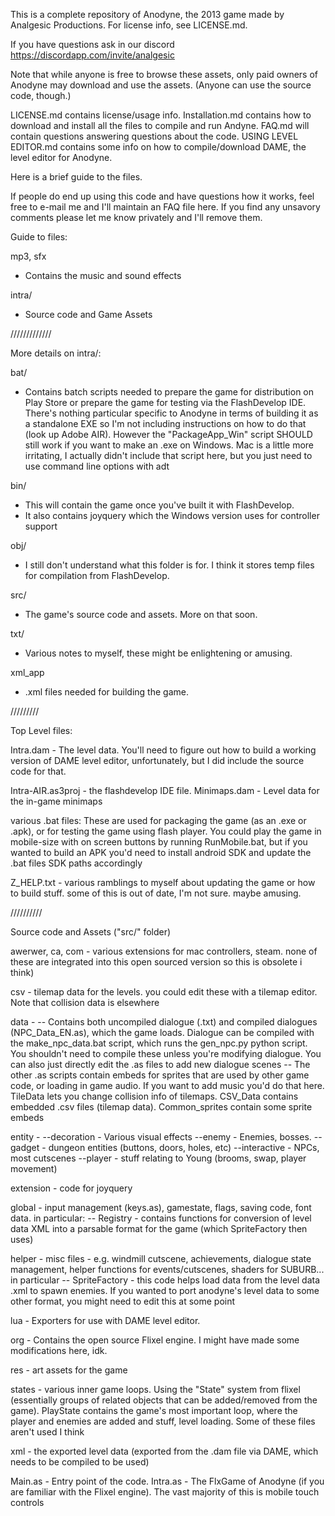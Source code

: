 This is a complete repository of Anodyne, the 2013 game made by Analgesic Productions. For license info, see LICENSE.md.

If you have questions ask in our discord https://discordapp.com/invite/analgesic

Note that while anyone is free to browse these assets, only paid owners of Anodyne may download and use the assets. (Anyone can use the source code, though.)

LICENSE.md contains license/usage info.
Installation.md contains how to download and install all the files to compile and run Andyne.
FAQ.md will contain questions answering questions about the code.
USING LEVEL EDITOR.md contains some info on how to compile/download DAME, the level editor for Anodyne.

Here is a brief guide to the files.

If people do end up using this code and have questions how it works, feel free to e-mail me and I'll maintain an FAQ file here. If you find any unsavory comments please let me know privately and I'll remove them.

Guide to files:

mp3, sfx
- Contains the music and sound effects

intra/
- Source code and Game Assets

/////////////

More details on intra/:

bat/
- Contains batch scripts needed to prepare the game for distribution on Play Store or prepare the game for testing via the FlashDevelop IDE. There's nothing particular specific to Anodyne in terms of building it as a standalone EXE so I'm not including instructions on how to do that (look up Adobe AIR). However the "PackageApp_Win" script SHOULD still work if you want to make an .exe on Windows. Mac is a little more irritating, I actually didn't include that script here, but you just need to use command line options with adt

bin/ 
- This will contain the game once you've built it with FlashDevelop.
- It also contains joyquery which the Windows version uses for controller support

obj/
- I still don't understand what this folder is for. I think it stores temp files for compilation from FlashDevelop.

src/
- The game's source code and assets. More on that soon.

txt/
- Various notes to myself, these might be enlightening or amusing.

xml_app
- .xml files needed for building the game.

/////////

Top Level files:

Intra.dam - The level data. You'll need to figure out how to build a working version of DAME level editor, unfortunately, but I did include the source code for that.

Intra-AIR.as3proj - the flashdevelop IDE file.
Minimaps.dam - Level data for the in-game minimaps

various .bat files: These are used for packaging the game (as an .exe or .apk), or for testing the game using flash player. You could play the game in mobile-size with on screen buttons by running RunMobile.bat, but if you wanted to build an APK you'd need to install android SDK and update the .bat files SDK paths accordingly

Z_HELP.txt  - various ramblings to myself about updating the game or how to build stuff. some of this is out of date, I'm not sure. maybe amusing.

//////////


Source code and Assets ("src/" folder)

awerwer, ca, com - various extensions for mac controllers, steam. none of these are integrated into this open sourced version so this is obsolete i think)

csv - tilemap data for the levels. you could edit these with a tilemap editor. Note that collision data is elsewhere

data - 
-- Contains both uncompiled dialogue (.txt) and compiled dialogues (NPC_Data_EN.as), which the game loads. Dialogue can be compiled with the make_npc_data.bat script, which runs the gen_npc.py python script. You shouldn't need to compile these unless you're modifying dialogue. You can also just directly edit the .as files to add new dialogue scenes
-- The other .as scripts contain embeds for sprites that are used by other game code, or loading in game audio. If you want to add music you'd do that here. TileData lets you change collision info of tilemaps. CSV_Data contains embedded .csv files (tilemap data). Common_sprites contain some sprite embeds


entity -
--decoration -  Various visual effects
--enemy - Enemies, bosses.
--gadget - dungeon entities (buttons, doors, holes, etc)
--interactive - NPCs, most cutscenes
--player - stuff relating to Young (brooms, swap, player movement)


extension - code for joyquery

global - input management (keys.as), gamestate, flags, saving code, font data. in particular:
-- Registry - contains functions for conversion of level data XML into a parsable format for the game (which SpriteFactory then uses)

helper - misc files - e.g. windmill cutscene, achievements, dialogue state management, helper functions for events/cutscenes, shaders for SUBURB... in particular
-- SpriteFactory - this code helps load data from the level data .xml to spawn enemies. If you wanted to port anodyne's level data to some other format, you might need to edit this at some point


lua - Exporters for use with DAME level editor.

org - Contains the open source Flixel engine. I might have made some modifications here, idk.

res - art assets for the game

states - various inner game loops. Using the "State" system from flixel (essentially groups of related objects that can be added/removed from the game). PlayState contains the game's most important loop, where the player and enemies are added and stuff, level loading. Some of these files aren't used I think

xml - the exported level data (exported from the .dam file via DAME, which needs to be compiled to be used)

Main.as - Entry point of the code. 
Intra.as - The FlxGame of Anodyne (if you are familiar with the Flixel engine). The vast majority of this is mobile touch controls





